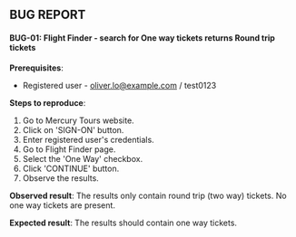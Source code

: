 ## BUG REPORT
#### BUG-01: Flight Finder - search for One way tickets returns Round trip tickets
**Prerequisites**:
* Registered user - oliver.lo@example.com / test0123

**Steps to reproduce**:
1. Go to Mercury Tours website.
2. Click on 'SIGN-ON' button.
3. Enter registered user's credentials.
4. Go to Flight Finder page.
5. Select the 'One Way' checkbox.
6. Click 'CONTINUE' button.
7. Observe the results.

**Observed result**:
The results only contain round trip (two way) tickets. No one way tickets are present.

**Expected result**:
The results should contain one way tickets.
